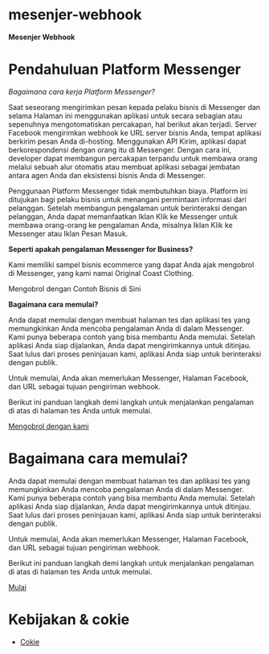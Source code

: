 # mesenjer-webhook

**Mesenjer Webhook**

# Pendahuluan Platform Messenger

*Bagaimana cara kerja Platform Messenger?*

Saat seseorang mengirimkan pesan kepada pelaku bisnis di Messenger dan selama Halaman ini menggunakan aplikasi untuk secara sebagian atau sepenuhnya mengotomatiskan percakapan, hal berikut akan terjadi. Server Facebook mengirimkan webhook ke URL server bisnis Anda, tempat aplikasi berkirim pesan Anda di-hosting. Menggunakan API Kirim, aplikasi dapat berkorespondensi dengan orang itu di Messenger. Dengan cara ini, developer dapat membangun percakapan terpandu untuk membawa orang melalui sebuah alur otomatis atau membuat aplikasi sebagai jembatan antara agen Anda dan eksistensi bisnis Anda di Messenger.

Penggunaan Platform Messenger tidak membutuhkan biaya. Platform ini ditujukan bagi pelaku bisnis untuk menangani permintaan informasi dari pelanggan. Setelah membangun pengalaman untuk berinteraksi dengan pelanggan, Anda dapat memanfaatkan Iklan Klik ke Messenger untuk membawa orang-orang ke pengalaman Anda, misalnya Iklan Klik ke Messenger atau Iklan Pesan Masuk. 

**Seperti apakah pengalaman Messenger for Business?**

Kami memiliki sampel bisnis ecommerce yang dapat Anda ajak mengobrol di Messenger, yang kami namai Original Coast Clothing.

Mengobrol dengan Contoh Bisnis di Sini

**Bagaimana cara memulai?**

Anda dapat memulai dengan membuat halaman tes dan aplikasi tes yang memungkinkan Anda mencoba pengalaman Anda di dalam Messenger. Kami punya beberapa contoh yang bisa membantu Anda memulai. Setelah aplikasi Anda siap dijalankan, Anda dapat mengirimkannya untuk ditinjau. Saat lulus dari proses peninjauan kami, aplikasi Anda siap untuk berinteraksi dengan publik.

Untuk memulai, Anda akan memerlukan Messenger, Halaman Facebook, dan URL sebagai tujuan pengiriman webhook.

Berikut ini panduan langkah demi langkah untuk menjalankan pengalaman di atas di halaman tes Anda untuk memulai.

[Mengobrol dengan kami](https://m.me/tikakripik.?ref=DEVDOCS)

# Bagaimana cara memulai?


Anda dapat memulai dengan membuat halaman tes dan aplikasi tes yang memungkinkan Anda mencoba pengalaman Anda di dalam Messenger. Kami punya beberapa contoh yang bisa membantu Anda memulai. Setelah aplikasi Anda siap dijalankan, Anda dapat mengirimkannya untuk ditinjau. Saat lulus dari proses peninjauan kami, aplikasi Anda siap untuk berinteraksi dengan publik.

Untuk memulai, Anda akan memerlukan Messenger, Halaman Facebook, dan URL sebagai tujuan pengiriman webhook.

Berikut ini panduan langkah demi langkah untuk menjalankan pengalaman di atas di halaman tes Anda untuk memulai.

[Mulai](https://developers.facebook.com/docs/messenger-platform/getting-started)

# Kebijakan & cokie

- [Cokie](https://www.facebook.com/help/cookies)
